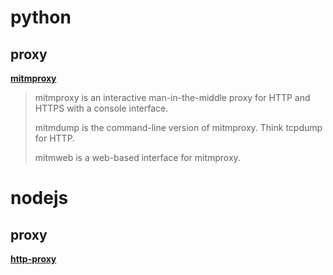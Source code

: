 # python

## proxy
**[mitmproxy](https://mitmproxy.org/)**

> mitmproxy is an interactive man-in-the-middle proxy for HTTP and HTTPS with a console interface.
> 
> mitmdump is the command-line version of mitmproxy. Think tcpdump for HTTP.
> 
> mitmweb is a web-based interface for mitmproxy.


# nodejs

## proxy
**[http-proxy](https://github.com/nodejitsu/node-http-proxy)**


